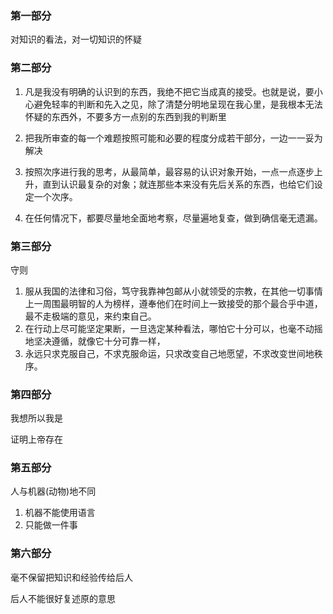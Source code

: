 ### 第一部分
对知识的看法，对一切知识的怀疑

### 第二部分
1. 凡是我没有明确的认识到的东西，我绝不把它当成真的接受。也就是说，要小心避免轻率的判断和先入之见，除了清楚分明地呈现在我心里，是我根本无法怀疑的东西外，不要多方一点别的东西到我的判断里

2. 把我所审查的每一个难题按照可能和必要的程度分成若干部分，一边一一妥为解决

3. 按照次序进行我的思考，从最简单，最容易的认识对象开始，一点一点逐步上升，直到认识最复杂的对象；就连那些本来没有先后关系的东西，也给它们设定一个次序。

4. 在任何情况下，都要尽量地全面地考察，尽量遍地复查，做到确信毫无遗漏。


### 第三部分
守则
1. 服从我国的法律和习俗，笃守我靠神包邮从小就领受的宗教，在其他一切事情上一周围最明智的人为榜样，遵奉他们在时间上一致接受的那个最合乎中道，最不走极端的意见，来约束自己。
2. 在行动上尽可能坚定果断，一旦选定某种看法，哪怕它十分可以，也毫不动摇地坚决遵循，就像它十分可靠一样，
3. 永远只求克服自己，不求克服命运，只求改变自己地愿望，不求改变世间地秩序。


### 第四部分

我想所以我是

证明上帝存在

### 第五部分
人与机器(动物)地不同
1. 机器不能使用语言
2. 只能做一件事

### 第六部分

毫不保留把知识和经验传给后人

后人不能很好复述原的意思